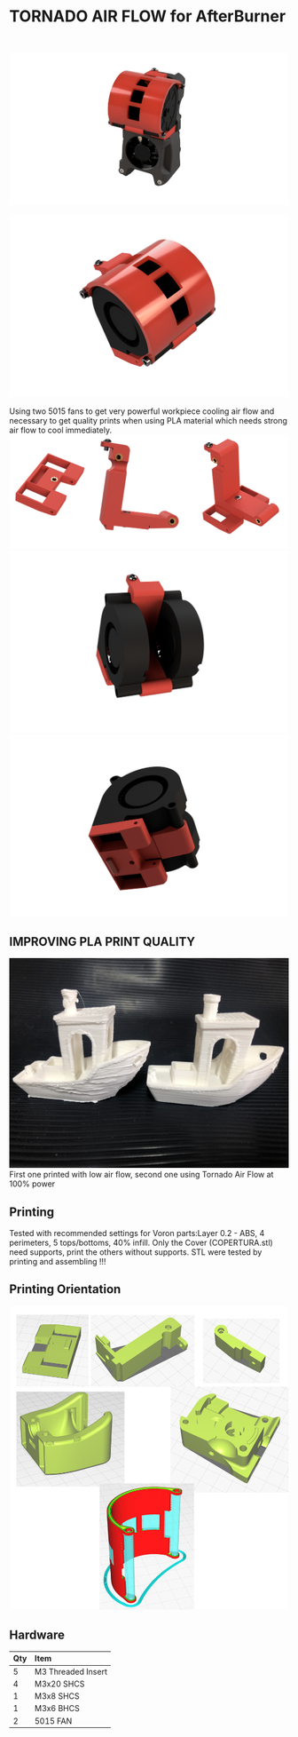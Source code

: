 <H1>TORNADO AIR FLOW for AfterBurner</H1><BR>
  
  ![one Side View](./IMAGE/view_1.PNG)
  
  ![Fan Side View](VORON2_v2.4_Assembly_2021-Oct-05_09-40-37AM-000_CustomizedView7330558810.png)
  
  Using two 5015 fans to get very powerful workpiece cooling air flow and necessary to get quality prints when using PLA material which needs strong air flow to cool immediately.
  ![one Side View](./IMAGE/sez_A.png)
  ![one Side View](VORON2_v2.4_Assembly_2021-Oct-05_09-41-32AM-000_CustomizedView21229218298.png)
  ![one Side View](VORON2_v2.4_Assembly_2021-Oct-05_09-41-46AM-000_CustomizedView1155125900.png)
  
## IMPROVING PLA PRINT QUALITY
![one Side View](compare.jpg)
First one printed with low air flow, second one using Tornado Air Flow at 100% power
  
## Printing

Tested with recommended settings for Voron parts:Layer 0.2 - ABS, 4 perimeters, 5 tops/bottoms, 40% infill.
Only the Cover (COPERTURA.stl) need supports, print the others without supports.
STL were tested by printing and assembling !!!
  
## Printing Orientation
  ![one Side View](orientation.jpg) 

  ## Hardware
  
Qty | Item
:-- | :--
5 | M3 Threaded Insert
4 | M3x20 SHCS
1 | M3x8 SHCS
1 | M3x6 BHCS
2 | 5015 FAN

